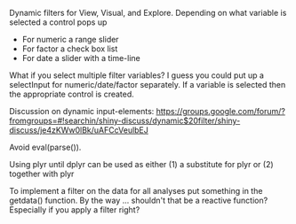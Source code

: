 Dynamic filters for View, Visual, and Explore. Depending on what variable is selected a control pops up
- For numeric a range slider
- For factor a check box list
- For date a slider with a time-line

What if you select multiple filter variables? I guess you could put up a selectInput for numeric/date/factor separately. If a variable is selected then the appropriate control is created.

Discussion on dynamic input-elements:
https://groups.google.com/forum/?fromgroups=#!searchin/shiny-discuss/dynamic$20filter/shiny-discuss/je4zKWw0lBk/uAFCcVeulbEJ

Avoid eval(parse()).

Using plyr until dplyr can be used as either (1) a substitute for plyr or (2) together with plyr

To implement a filter on the data for all analyses put something in the getdata() function. By the way ... shouldn't that be a reactive function? Especially if you apply a filter right?